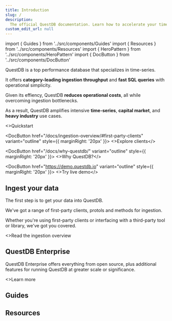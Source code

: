 ```yaml
---
title: Introduction
slug: /
description:
  The official QuestDB documentation. Learn how to accelerate your time-series, capital markets, and heavy industry use cases.
custom_edit_url: null
---
```


import { Guides } from '../src/components/Guides'
import { Resources } from '../src/components/Resources'
import { HeroPattern } from '../src/components/HeroPattern'
import { DocButton } from '../src/components/DocButton'

<HeroPattern />

QuestDB is a top performance database that specializes in time-series.

It offers **category-leading ingestion throughput** and **fast SQL queries**
with operational simplicity.

Given its effiency, QuestDB **reduces operational costs**, all while overcoming
ingestion bottlenecks.

As a result, QuestDB amplifies intensive **time-series**, **capital market**, and **heavy industry** use cases.

<div className="not-prose mb-16 mt-6 flex gap-3">
  <DocButton href="/quick-start" arrow="right" style={{ marginRight: '20px' }}>
    <>Quickstart</>
  </DocButton>

  <DocButton href="/docs/ingestion-overview/#first-party-clients" variant="outline" style={{ marginRight: '20px' }}>
    <>Explore clients</>
  </DocButton>

  <DocButton href="/docs/why-questdb/" variant="outline" style={{ marginRight: '20px' }}>
    <>Why QuestDB?</>
  </DocButton>

  <DocButton href="https://demo.questdb.io" variant="outline" style={{ marginRight: '20px' }}>
    <>Try live demo</>
  </DocButton>
</div>

## Ingest your data

The first step is to get your data into QuestDB. 

We've got a range of first-party clients, protols and methods for ingestion. 

Whether you're using first-party clients or interfacing with a third-party tool or library, we've got you covered.

<div className="not-prose">
  <DocButton href="/docs/ingestion-overview/" variant="text" arrow="right">
    <>Read the ingestion overview</>
  </DocButton>
</div>

## QuestDB Enterprise

QuestDB Enterprise offers everything from open source, plus additional features
for running QuestDB at greater scale or significance.

<div className="not-prose">
  <DocButton href="/enterprise/" variant="text" arrow="right">
    <>Learn more</>
  </DocButton>
</div>

## Guides

<Guides />

## Resources

<Resources />
